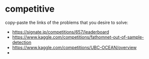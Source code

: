 # competitive

copy-paste the links of the problems that you desire to solve:

- https://signate.jp/competitions/657/leaderboard
- https://www.kaggle.com/competitions/fathomnet-out-of-sample-detection
- https://www.kaggle.com/competitions/UBC-OCEAN/overview
- 
